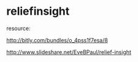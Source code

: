 reliefinsight
=============

resource:

http://bitly.com/bundles/o_4pss1f7esa/8

http://www.slideshare.net/EveBPaul/relief-insight

